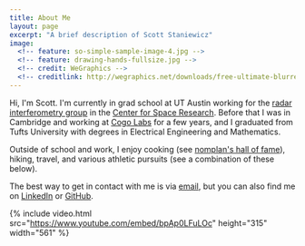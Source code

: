 ```yaml
---
title: About Me
layout: page
excerpt: "A brief description of Scott Staniewicz"
image:
  <!-- feature: so-simple-sample-image-4.jpg -->
  <!-- feature: drawing-hands-fullsize.jpg -->
  <!-- credit: WeGraphics -->
  <!-- creditlink: http://wegraphics.net/downloads/free-ultimate-blurred-background-pack/ -->
---
```



Hi, I'm Scott.
I'm currently in grad school at UT Austin working for the [radar interferometry group](http://sites.utexas.edu/annchen/) in the [Center for Space Research](https://www.csr.utexas.edu/).
Before that I was in Cambridge and working at [Cogo Labs](http://cogolabs.com) for a few years, and I graduated from Tufts University with degrees in Electrical Engineering and Mathematics.

Outside of school and work, I enjoy cooking (see [nomplan's hall of fame](http://www.nomplan.life/scores/)), hiking, travel, and various athletic pursuits (see a combination of these below).


The best way to get in contact with me is via [email](mailto:scott.stanie@gmail.com), but you can also find me on [LinkedIn](https://www.linkedin.com/pub/scott-staniewicz) or [GitHub](https://github.com/scottstanie).


{% include video.html src="https://www.youtube.com/embed/bpAp0LFuLOc" height="315" width="561" %}
